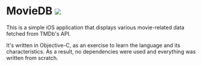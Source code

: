 # MovieDB ![](https://img.shields.io/badge/iOS-13.0-brightgreen)

This is a simple iOS application that displays various movie-related data fetched from TMDb's API.

It's written in Objective-C, as an exercise to learn the language and its characteristics. As a result, no dependencies were used and everything was written from scratch.
